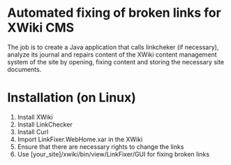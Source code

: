 # Automated fixing of broken links for XWiki CMS
The job is to create a Java application that calls linkcheker (if necessary), analyze its journal and repairs content of the XWiki content management system of the site by opening, fixing content and storing the necessary site documents.

# Installation (on Linux)
1) Install XWiki
2) Install LinkChecker
3) Install Curl
4) Import LinkFixer.WebHome.xar in the XWiki
5) Ensure that there are necessary rights to change the links
6) Use [your_site]/xwiki/bin/view/LinkFixer/GUI for fixing broken links
